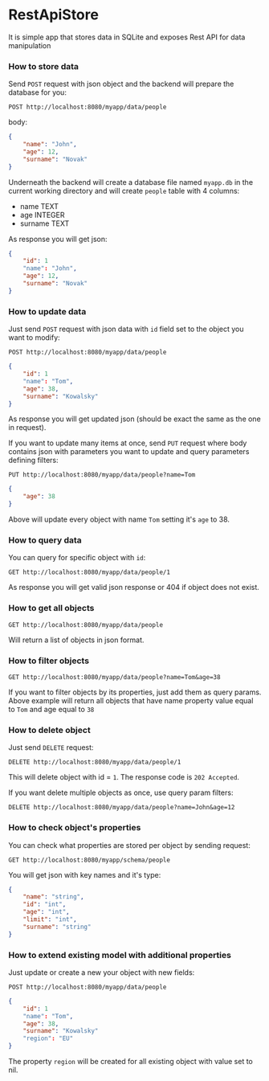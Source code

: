 # RestApiStore
It is simple app that stores data in SQLite and exposes Rest API for data manipulation

### How to store data
Send `POST` request with json object and the backend will prepare the database for you:
```
POST http://localhost:8080/myapp/data/people
```
body:
```json
{
    "name": "John",
    "age": 12,
    "surname": "Novak"
}
```
Underneath the backend will create a database file named `myapp.db` in the current working directory and will create `people` table with 4 columns:
- name TEXT
- age INTEGER
- surname TEXT

As response you will get json:
```json
{
    "id": 1
    "name": "John",
    "age": 12,
    "surname": "Novak"
}
```
### How to update data
Just send `POST` request with json data with `id` field set to the object you want to modify:
```
POST http://localhost:8080/myapp/data/people
```
```json
{
    "id": 1
    "name": "Tom",
    "age": 38,
    "surname": "Kowalsky"
}
```
As response you will get updated json (should be exact the same as the one in request).

If you want to update many items at once, send `PUT` request where body contains json with parameters you want to update and query parameters defining filters:
```
PUT http://localhost:8080/myapp/data/people?name=Tom
```
```json
{
    "age": 38
}
```
Above will update every object with name `Tom` setting it's `age` to 38.
### How to query data
You can query for specific object with `id`:
```
GET http://localhost:8080/myapp/data/people/1
```
As response you will get valid json response or 404 if object does not exist.
### How to get all objects
```
GET http://localhost:8080/myapp/data/people
```
Will return a list of objects in json format.
### How to filter objects
```
GET http://localhost:8080/myapp/data/people?name=Tom&age=38
```
If you want to filter objects by its properties, just add them as query params. Above example will return all objects that have name property value equal to `Tom` and age equal to `38`
### How to delete object
Just send `DELETE` request:
```
DELETE http://localhost:8080/myapp/data/people/1
```
This will delete object with id = `1`. The response code is `202 Accepted`.

If you want delete multiple objects as once, use query param filters:
```
DELETE http://localhost:8080/myapp/data/people?name=John&age=12
```
### How to check object's properties
You can check what properties are stored per object by sending request:
```
GET http://localhost:8080/myapp/schema/people
```
You will get json with key names and it's type:
```json
{
    "name": "string",
    "id": "int",
    "age": "int",
    "limit": "int",
    "surname": "string"
}
```
### How to extend existing model with additional properties
Just update or create a new your object with new fields:
```
POST http://localhost:8080/myapp/data/people
```
```json
{
    "id": 1
    "name": "Tom",
    "age": 38,
    "surname": "Kowalsky"
    "region": "EU"
}
```
The property `region` will be created for all existing object with value set to nil.
